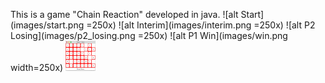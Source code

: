 This is a game "Chain Reaction" developed in java.
![alt Start](images/start.png =250x)
![alt Interim](images/interim.png =250x)
![alt P2 Losing](images/p2_losing.png =250x)
![alt P1 Win](images/win.png width=250x)
<img src="images/win.png" width="48">


